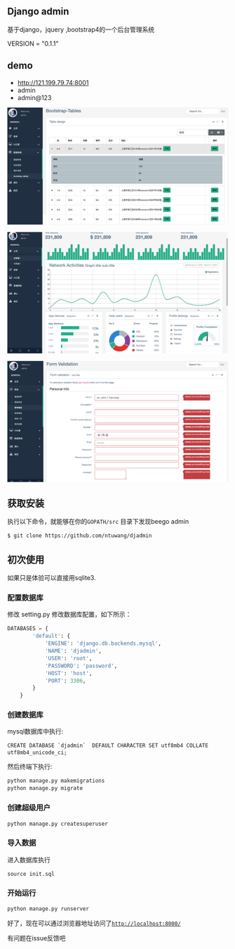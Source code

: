 ## Django admin

基于django，jquery ,bootstrap4的一个后台管理系统

VERSION = "0.1.1"

## demo
* http://121.199.79.74:8001
* admin   
* admin@123

![avatar](static/asset/demo/bs.png)

![avatar](static/asset/demo/bs2.png)

![avatar](static/asset/demo/bs3.png)

## 获取安装

执行以下命令，就能够在你的`GOPATH/src` 目录下发现beego admin
```bash
$ git clone https://github.com/ntuwang/djadmin
```

## 初次使用
如果只是体验可以直接用sqlite3.
### 配置数据库

修改 setting.py 修改数据库配置，如下所示：
```python
DATABASES = {
        'default': {
            'ENGINE': 'django.db.backends.mysql',
            'NAME': 'djadmin',
            'USER': 'root',
            'PASSWORD': 'password',
            'HOST': 'host',
            'PORT': 3306,
        }
    }
```
### 创建数据库
mysql数据库中执行:
```mysql
CREATE DATABASE `djadmin`  DEFAULT CHARACTER SET utf8mb4 COLLATE utf8mb4_unicode_ci;
```
然后终端下执行:
```bash
python manage.py makemigrations
python manage.py migrate
```
### 创建超级用户

```bash
python manage.py createsuperuser
```

### 导入数据
进入数据库执行
```
source init.sql
```
### 开始运行
```bash
python manage.py runserver
```

好了，现在可以通过浏览器地址访问了[`http://localhost:8000/`](http://localhost:8080/)

有问题在issue反馈吧